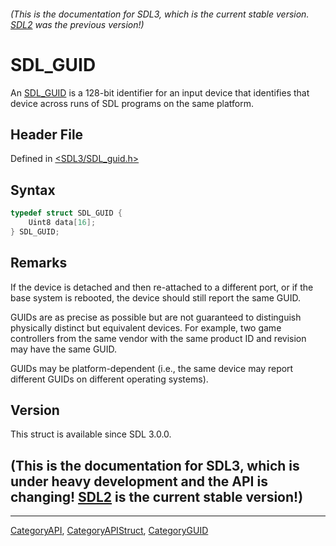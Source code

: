 ###### (This is the documentation for SDL3, which is the current stable version. [SDL2](https://wiki.libsdl.org/SDL2/) was the previous version!)
# SDL_GUID

An [SDL_GUID](SDL_GUID) is a 128-bit identifier for an input device that identifies that device across runs of SDL programs on the same platform.

## Header File

Defined in [<SDL3/SDL_guid.h>](https://github.com/libsdl-org/SDL/blob/main/include/SDL3/SDL_guid.h)

## Syntax

```c
typedef struct SDL_GUID {
    Uint8 data[16];
} SDL_GUID;
```

## Remarks

If the device is detached and then re-attached to a different port, or if
the base system is rebooted, the device should still report the same GUID.

GUIDs are as precise as possible but are not guaranteed to distinguish
physically distinct but equivalent devices. For example, two game
controllers from the same vendor with the same product ID and revision may
have the same GUID.

GUIDs may be platform-dependent (i.e., the same device may report different
GUIDs on different operating systems).

## Version

This struct is available since SDL 3.0.0.

## (This is the documentation for SDL3, which is under heavy development and the API is changing! [SDL2](https://wiki.libsdl.org/SDL2/) is the current stable version!)



----
[CategoryAPI](CategoryAPI), [CategoryAPIStruct](CategoryAPIStruct), [CategoryGUID](CategoryGUID)

